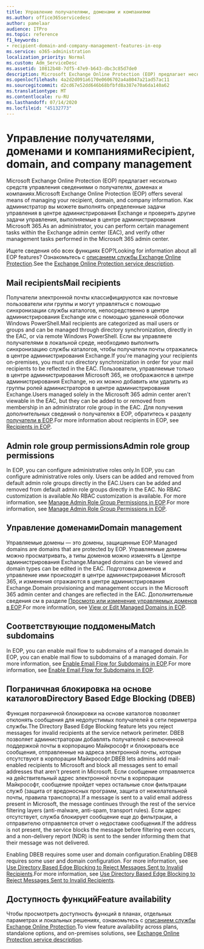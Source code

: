 ```yaml
---
title: Управление получателями, доменами и компаниями
ms.author: office365servicedesc
author: pamelaar
audience: ITPro
ms.topic: reference
f1_keywords:
- recipient-domain-and-company-management-features-in-eop
ms.service: o365-administration
localization_priority: Normal
ms.custom: Adm_ServiceDesc
ms.assetid: 10812b48-7df5-47e9-b643-dbc3c85d7de0
description: Microsoft Exchange Online Protection (EOP) предлагает несколько средств управления сведениями о получателях, доменах и компаниях. Как администратор вы можете выполнять определенные задачи управления в центре администрирования Exchange и проверять другие задачи управления, выполняемые в центре администрирования Microsoft 365.
ms.openlocfilehash: 4a2d2d091a6170e0606702a4a8047a21ad57ac11
ms.sourcegitcommit: d2cd67e52dd646b68bfbfd8a387e70a6da140a62
ms.translationtype: MT
ms.contentlocale: ru-RU
ms.lasthandoff: 07/14/2020
ms.locfileid: "45132773"
---
```

# <a name="recipient-domain-and-company-management"></a><span data-ttu-id="c2be3-104">Управление получателями, доменами и компаниями</span><span class="sxs-lookup"><span data-stu-id="c2be3-104">Recipient, domain, and company management</span></span>

<span data-ttu-id="c2be3-105">Microsoft Exchange Online Protection (EOP) предлагает несколько средств управления сведениями о получателях, доменах и компаниях.</span><span class="sxs-lookup"><span data-stu-id="c2be3-105">Microsoft Exchange Online Protection (EOP) offers several means of managing your recipient, domain, and company information.</span></span> <span data-ttu-id="c2be3-106">Как администратор вы можете выполнять определенные задачи управления в центре администрирования Exchange и проверять другие задачи управления, выполняемые в центре администрирования Microsoft 365.</span><span class="sxs-lookup"><span data-stu-id="c2be3-106">As an administrator, you can perform certain management tasks within the Exchange admin center (EAC), and verify other management tasks performed in the Microsoft 365 admin center.</span></span>
  
<span data-ttu-id="c2be3-107">Ищете сведения обо всех функциях EOP?</span><span class="sxs-lookup"><span data-stu-id="c2be3-107">Looking for information about all EOP features?</span></span> <span data-ttu-id="c2be3-108">Ознакомьтесь с [описанием службы Exchange Online Protection](exchange-online-protection-service-description.md).</span><span class="sxs-lookup"><span data-stu-id="c2be3-108">See the [Exchange Online Protection service description](exchange-online-protection-service-description.md).</span></span>
  
## <a name="mail-recipients"></a><span data-ttu-id="c2be3-109">Mail recipients</span><span class="sxs-lookup"><span data-stu-id="c2be3-109">Mail recipients</span></span>

<span data-ttu-id="c2be3-110">Получатели электронной почты классифицируются как почтовые пользователи или группы и могут управляться с помощью синхронизации службы каталогов, непосредственно в центре администрирования Exchange или с помощью удаленной оболочки Windows PowerShell.</span><span class="sxs-lookup"><span data-stu-id="c2be3-110">Mail recipients are categorized as mail users or groups and can be managed through directory synchronization, directly in the EAC, or via remote Windows PowerShell.</span></span> <span data-ttu-id="c2be3-111">Если вы управляете получателями в локальной среде, необходимо выполнить синхронизацию службы каталогов, чтобы получатели почты отражались в центре администрирования Exchange.</span><span class="sxs-lookup"><span data-stu-id="c2be3-111">If you're managing your recipients on-premises, you must run directory synchronization in order for your mail recipients to be reflected in the EAC.</span></span> <span data-ttu-id="c2be3-112">Пользователи, управляемые только в центре администрирования Microsoft 365, не отображаются в центре администрирования Exchange, но их можно добавить или удалить из группы ролей администраторов в центре администрирования Exchange.</span><span class="sxs-lookup"><span data-stu-id="c2be3-112">Users managed solely in the Microsoft 365 admin center aren't viewable in the EAC, but they can be added to or removed from membership in an administrator role group in the EAC.</span></span> <span data-ttu-id="c2be3-113">Для получения дополнительных сведений о получателях в EOP, обратитесь к разделу [получатели в EOP](https://go.microsoft.com/fwlink/p/?LinkId=280011).</span><span class="sxs-lookup"><span data-stu-id="c2be3-113">For more information about recipients in EOP, see [Recipients in EOP](https://go.microsoft.com/fwlink/p/?LinkId=280011).</span></span>
  
## <a name="admin-role-group-permissions"></a><span data-ttu-id="c2be3-114">Admin role group permissions</span><span class="sxs-lookup"><span data-stu-id="c2be3-114">Admin role group permissions</span></span>

<span data-ttu-id="c2be3-115">In EOP, you can configure administrative roles only.</span><span class="sxs-lookup"><span data-stu-id="c2be3-115">In EOP, you can configure administrative roles only.</span></span> <span data-ttu-id="c2be3-116">Users can be added and removed from default admin role groups directly in the EAC.</span><span class="sxs-lookup"><span data-stu-id="c2be3-116">Users can be added and removed from default admin role groups directly in the EAC.</span></span> <span data-ttu-id="c2be3-117">No RBAC customization is available.</span><span class="sxs-lookup"><span data-stu-id="c2be3-117">No RBAC customization is available.</span></span> <span data-ttu-id="c2be3-118">For more information, see [Manage Admin Role Group Permissions in EOP](https://go.microsoft.com/fwlink/p/?LinkId=282238).</span><span class="sxs-lookup"><span data-stu-id="c2be3-118">For more information, see [Manage Admin Role Group Permissions in EOP](https://go.microsoft.com/fwlink/p/?LinkId=282238).</span></span>
  
## <a name="domain-management"></a><span data-ttu-id="c2be3-119">Управление доменами</span><span class="sxs-lookup"><span data-stu-id="c2be3-119">Domain management</span></span>

<span data-ttu-id="c2be3-120">Управляемые домены — это домены, защищенные EOP.</span><span class="sxs-lookup"><span data-stu-id="c2be3-120">Managed domains are domains that are protected by EOP.</span></span> <span data-ttu-id="c2be3-121">Управляемые домены можно просматривать, а типы доменов можно изменять в Центре администрирования Exchange.</span><span class="sxs-lookup"><span data-stu-id="c2be3-121">Managed domains can be viewed and domain types can be edited in the EAC.</span></span> <span data-ttu-id="c2be3-122">Подготовка доменов и управление ими происходят в центре администрирования Microsoft 365, и изменения отражаются в центре администрирования Exchange.</span><span class="sxs-lookup"><span data-stu-id="c2be3-122">Domain provisioning and management occurs in the Microsoft 365 admin center and changes are reflected in the EAC.</span></span> <span data-ttu-id="c2be3-123">Дополнительные сведения см в разделе [Просмотр или изменение управляемых доменов в EOP](https://go.microsoft.com/fwlink/p/?LinkId=282239).</span><span class="sxs-lookup"><span data-stu-id="c2be3-123">For more information, see [View or Edit Managed Domains in EOP](https://go.microsoft.com/fwlink/p/?LinkId=282239).</span></span>
  
## <a name="match-subdomains"></a><span data-ttu-id="c2be3-124">Соответствующие поддомены</span><span class="sxs-lookup"><span data-stu-id="c2be3-124">Match subdomains</span></span>

<span data-ttu-id="c2be3-125">In EOP, you can enable mail flow to subdomains of a managed domain.</span><span class="sxs-lookup"><span data-stu-id="c2be3-125">In EOP, you can enable mail flow to subdomains of a managed domain.</span></span> <span data-ttu-id="c2be3-126">For more information, see [Enable Email Flow for Subdomains in EOP](https://go.microsoft.com/fwlink/p/?LinkId=397213).</span><span class="sxs-lookup"><span data-stu-id="c2be3-126">For more information, see [Enable Email Flow for Subdomains in EOP](https://go.microsoft.com/fwlink/p/?LinkId=397213).</span></span> 
  
## <a name="directory-based-edge-blocking-dbeb"></a><span data-ttu-id="c2be3-127">Пограничная блокировка на основе каталогов</span><span class="sxs-lookup"><span data-stu-id="c2be3-127">Directory Based Edge Blocking (DBEB)</span></span>

<span data-ttu-id="c2be3-128">Функция пограничной блокировки на основе каталогов позволяет отклонять сообщения для недопустимых получателей в сети периметра службы.</span><span class="sxs-lookup"><span data-stu-id="c2be3-128">The Directory Based Edge Blocking feature lets you reject messages for invalid recipients at the service network perimeter.</span></span> <span data-ttu-id="c2be3-129">DBEB позволяет администраторам добавлять получателей с включенной поддержкой почты в корпорацию Майкрософт и блокировать все сообщения, отправленные на адреса электронной почты, которые отсутствуют в корпорации Майкрософт.</span><span class="sxs-lookup"><span data-stu-id="c2be3-129">DBEB lets admins add mail-enabled recipients to Microsoft and block all messages sent to email addresses that aren't present in Microsoft.</span></span> <span data-ttu-id="c2be3-130">Если сообщение отправляется на действительный адрес электронной почты в корпорации Майкрософт, сообщение пройдет через остальные слои фильтрации служб (защита от вредоносных программ, защита от нежелательной почты, правила транспорта).</span><span class="sxs-lookup"><span data-stu-id="c2be3-130">If a message is sent to a valid email address present in Microsoft, the message continues through the rest of the service filtering layers (anti-malware, anti-spam, transport rules).</span></span> <span data-ttu-id="c2be3-131">Если адрес отсутствует, служба блокирует сообщение еще до фильтрации, а отправителю отправляется отчет о недоставке сообщения.</span><span class="sxs-lookup"><span data-stu-id="c2be3-131">If the address is not present, the service blocks the message before filtering even occurs, and a non-delivery report (NDR) is sent to the sender informing them that their message was not delivered.</span></span> 
  
<span data-ttu-id="c2be3-132">Enabling DBEB requires some user and domain configuration.</span><span class="sxs-lookup"><span data-stu-id="c2be3-132">Enabling DBEB requires some user and domain configuration.</span></span> <span data-ttu-id="c2be3-133">For more information, see [Use Directory Based Edge Blocking to Reject Messages Sent to Invalid Recipients](https://go.microsoft.com/fwlink/p/?LinkId=390676).</span><span class="sxs-lookup"><span data-stu-id="c2be3-133">For more information, see [Use Directory Based Edge Blocking to Reject Messages Sent to Invalid Recipients](https://go.microsoft.com/fwlink/p/?LinkId=390676).</span></span>
  
## <a name="feature-availability"></a><span data-ttu-id="c2be3-134">Доступность функций</span><span class="sxs-lookup"><span data-stu-id="c2be3-134">Feature availability</span></span>

<span data-ttu-id="c2be3-135">Чтобы просмотреть доступность функций в планах, отдельных параметрах и локальных решениях, ознакомьтесь с [описанием службы Exchange Online Protection](exchange-online-protection-service-description.md).</span><span class="sxs-lookup"><span data-stu-id="c2be3-135">To view feature availability across plans, standalone options, and on-premises solutions, see [Exchange Online Protection service description](exchange-online-protection-service-description.md).</span></span>
